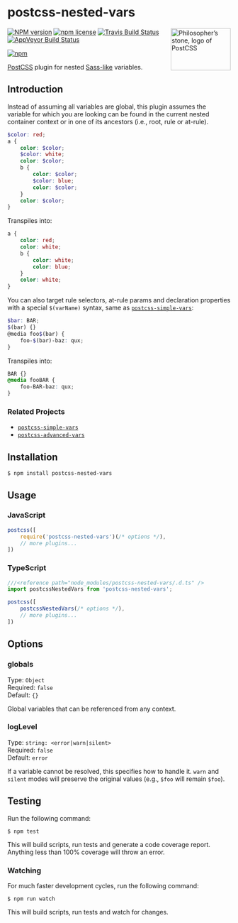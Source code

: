 # postcss-nested-vars

<img align="right" width="135" height="95"
	title="Philosopher’s stone, logo of PostCSS"
	src="http://postcss.github.io/postcss/logo-leftp.png">

[![NPM version](http://img.shields.io/npm/v/postcss-nested-vars.svg?style=flat)](https://www.npmjs.org/package/postcss-nested-vars)
[![npm license](http://img.shields.io/npm/l/postcss-nested-vars.svg?style=flat-square)](https://www.npmjs.org/package/postcss-nested-vars)
[![Travis Build Status](https://img.shields.io/travis/jedmao/postcss-nested-vars.svg?label=unix)](https://travis-ci.org/jedmao/postcss-nested-vars)
[![AppVeyor Build Status](https://img.shields.io/appveyor/ci/jedmao/postcss-nested-vars.svg?label=windows)](https://ci.appveyor.com/project/jedmao/postcss-nested-vars)

[![npm](https://nodei.co/npm/postcss-nested-vars.svg?downloads=true)](https://nodei.co/npm/postcss-nested-vars/)

[PostCSS](https://github.com/postcss/postcss) plugin for nested [Sass-like](http://sass-lang.com/guide#topic-2) variables.

## Introduction

Instead of assuming all variables are global, this plugin assumes the variable for which you are looking can be found in the current nested container context or in one of its ancestors (i.e., root, rule or at-rule).

```scss
$color: red;
a {
	color: $color;
	$color: white;
	color: $color;
	b {
		color: $color;
		$color: blue;
		color: $color;
	}
	color: $color;
}
```

Transpiles into:

```scss
a {
	color: red;
	color: white;
	b {
		color: white;
		color: blue;
	}
	color: white;
}
```

You can also target rule selectors, at-rule params and declaration properties with a special `$(varName)` syntax, same as [`postcss-simple-vars`](https://github.com/postcss/postcss-simple-vars):

```scss
$bar: BAR;
$(bar) {}
@media foo$(bar) {
	foo-$(bar)-baz: qux;
}
```

Transpiles into:

```scss
BAR {}
@media fooBAR {
	foo-BAR-baz: qux;
}
```

### Related Projects

- [`postcss-simple-vars`](https://github.com/postcss/postcss-simple-vars)
- [`postcss-advanced-vars`](https://github.com/jonathantneal/postcss-advanced-variables)

## Installation

```
$ npm install postcss-nested-vars
```

## Usage

### JavaScript

```js
postcss([
	require('postcss-nested-vars')(/* options */),
	// more plugins...
])
```

### TypeScript

```ts
///<reference path="node_modules/postcss-nested-vars/.d.ts" />
import postcssNestedVars from 'postcss-nested-vars';

postcss([
	postcssNestedVars(/* options */),
	// more plugins...
])
```

## Options

### globals

Type: `Object`<br>
Required: `false`<br>
Default: `{}`

Global variables that can be referenced from any context.

### logLevel

Type: `string: <error|warn|silent>`<br>
Required: `false`<br>
Default: `error`

If a variable cannot be resolved, this specifies how to handle it. `warn` and `silent` modes will preserve the original values (e.g., `$foo` will remain `$foo`).

## Testing

Run the following command:

```
$ npm test
```

This will build scripts, run tests and generate a code coverage report. Anything less than 100% coverage will throw an error.

### Watching

For much faster development cycles, run the following command:

```
$ npm run watch
```

This will build scripts, run tests and watch for changes.
